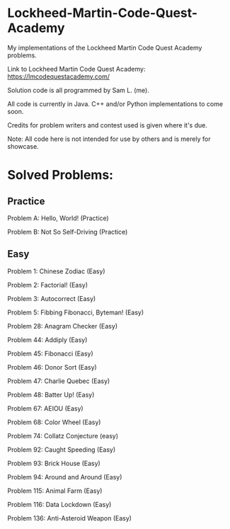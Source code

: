 # Lockheed-Martin-Code-Quest-Academy
My implementations of the Lockheed Martin Code Quest Academy problems.

Link to Lockheed Martin Code Quest Academy: https://lmcodequestacademy.com/

Solution code is all programmed by Sam L. (me).

All code is currently in Java. C++ and/or Python implementations to come soon.

Credits for problem writers and contest used is given where it's due.

Note: All code here is not intended for use by others and is merely for showcase.

# Solved Problems:

## Practice

Problem A: Hello, World! (Practice)

Problem B: Not So Self-Driving (Practice)

## Easy

Problem 1: Chinese Zodiac (Easy)

Problem 2: Factorial! (Easy)

Problem 3: Autocorrect (Easy)

Problem 5: Fibbing Fibonacci, Byteman! (Easy)

Problem 28: Anagram Checker (Easy)

Problem 44: Addiply (Easy)

Problem 45: Fibonacci (Easy)

Problem 46: Donor Sort (Easy)

Problem 47: Charlie Quebec (Easy)

Problem 48: Batter Up! (Easy)

Problem 67: AEIOU (Easy)

Problem 68: Color Wheel (Easy)

Problem 74: Collatz Conjecture (easy)

Problem 92: Caught Speeding (Easy)

Problem 93: Brick House (Easy)

Problem 94: Around and Around (Easy)

Problem 115: Animal Farm (Easy)

Problem 116: Data Lockdown (Easy)

Problem 136: Anti-Asteroid Weapon (Easy)
